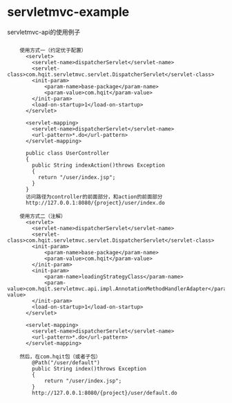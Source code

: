 # servletmvc-example
servletmvc-api的使用例子

###	
		使用方式一（约定优于配置）
		  <servlet>
		  	<servlet-name>dispatcherServlet</servlet-name>
		  	<servlet-class>com.hqit.servletmvc.servlet.DispatcherServlet</servlet-class>
		  	<init-param>
		  		<param-name>base-package</param-name>
		  		<param-value>com.hqit</param-value>
		  	</init-param>
		  	<load-on-startup>1</load-on-startup>
		  </servlet>
		  
		  <servlet-mapping>
		  	<servlet-name>dispatcherServlet</servlet-name>
		  	<url-pattern>*.do</url-pattern>
		  </servlet-mapping>
		  
		  public class UserController
		  {
		  	public String indexAction()throws Exception
		    {
			  return "/user/index.jsp";
		    }
		  }
		  访问路径为controller的前面部分，和action的前面部分
		  http://127.0.0.1:8080/{project}/user/index.do
		
		使用方式二（注解）
		  <servlet>
		  	<servlet-name>dispatcherServlet</servlet-name>
		  	<servlet-class>com.hqit.servletmvc.servlet.DispatcherServlet</servlet-class>
		  	<init-param>
		  		<param-name>base-package</param-name>
		  		<param-value>com.hqit</param-value>
		  	</init-param>
		  	<init-param>
		  		<param-name>loadingStrategyClass</param-name>
		  		<param-value>com.hqit.servletmvc.api.impl.AnnotationMethodHandlerAdapter</param-value>
		  	</init-param>
		  	<load-on-startup>1</load-on-startup>
		  </servlet>
		  
		  <servlet-mapping>
		  	<servlet-name>dispatcherServlet</servlet-name>
		  	<url-pattern>*.do</url-pattern>
		  </servlet-mapping>
		  
		然后，在com.hqit包（或者子包）
			@Path("/user/default")
			public String index()throws Exception
			{
				return "/user/index.jsp";
			}
			http://127.0.0.1:8080/{project}/user/default.do
###
  
  